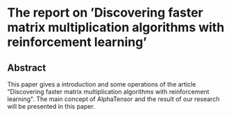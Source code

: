 # The report on ’Discovering faster matrix multiplication algorithms with reinforcement learning’
## Abstract
This paper gives a introduction and some operations of the article "Discovering faster matrix
multiplication algorithms with reinforcement learning". The main concept of AlphaTensor and the result of our research will be presented in this paper.

